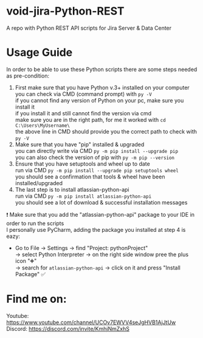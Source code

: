 # void-jira-Python-REST
A repo with Python REST API scripts for Jira Server & Data Center

# Usage Guide
In order to be able to use these Python scripts there are some steps needed as pre-condition:  
1. First make sure that you have Python v.3+ installed on your computer  
   you can check via CMD (command prompt) with ```py -V```  
   if you cannot find any version of Python on your pc, make sure you install it  
   if you install it and still cannot find the version via cmd  
   make sure you are in the right path, for me it worked with ```cd C:\Users\MyUsername\```  
   the above line in CMD should provide you the correct path to check with ```py -V```  
2. Make sure that you have "pip" installed & upgraded  
   you can directly write via CMD ```py -m pip install --upgrade pip```  
   you can also check the version of pip with ```py -m pip --version```  
3. Ensure that you have setuptools and wheel up to date  
   run via CMD ```py -m pip install --upgrade pip setuptools wheel```  
   you should see a confirmation that tools & wheel have been installed/upgraded  
4. The last step is to install atlassian-python-api  
   run via CMD ```py -m pip install atlassian-python-api```  
   you should see a lot of download & successful installation messages  

:exclamation: Make sure that you add the "atlassian-python-api" package to your IDE in order to run the scripts   
I personally use PyCharm, adding the package you installed at step 4 is eazy:  
  * Go to File -> Settings -> find "Project: pythonProject"  
    -> select Python Interpreter  -> on the right side window pree the plus icon ":heavy_plus_sign:"  
    -> search for ```atlassian-python-api``` -> click on it and press "Install Package" :white_check_mark:

# Find me on:
Youtube: https://www.youtube.com/channel/UCOv7EWVV4seJgHVB1AjJtUw  
Discord: https://discord.com/invite/KmhjNmZxhS
